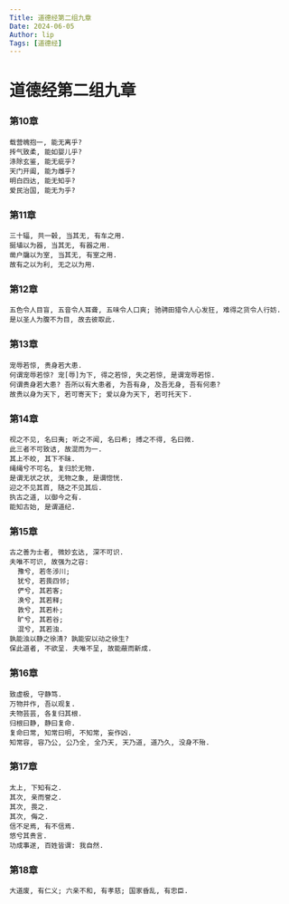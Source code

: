 ```yaml
---
Title: 道德经第二组九章
Date: 2024-06-05
Author: lip
Tags: [道德经]
---
```


# 道德经第二组九章

### 第10章
```
载营魄抱一, 能无离乎?
抟气致柔, 能如婴儿乎?
涤除玄鉴, 能无疵乎?
天门开阖, 能为雌乎?
明白四达, 能无知乎?
爱民治国, 能无为乎?
```

### 第11章
```
三十辐, 共一毂, 当其无, 有车之用.
挻埴以为器, 当其无, 有器之用.
凿户牖以为室, 当其无, 有室之用.
故有之以为利, 无之以为用.
```

### 第12章
```
五色令人目盲, 五音令人耳聋, 五味令人口爽; 驰骋田猎令人心发狂, 难得之货令人行妨.
是以圣人为腹不为目, 故去彼取此.
```

### 第13章
```
宠辱若惊, 贵身若大患.
何谓宠辱若惊? 宠[辱]为下, 得之若惊, 失之若惊, 是谓宠辱若惊.
何谓贵身若大患? 吾所以有大患者, 为吾有身, 及吾无身, 吾有何患?
故贵以身为天下, 若可寄天下; 爱以身为天下, 若可托天下.
```

### 第14章
```
视之不见, 名曰夷; 听之不闻, 名曰希; 搏之不得, 名曰微.
此三者不可致诘, 故混而为一.
其上不皎, 其下不昧.
绳绳兮不可名, 复归於无物.
是谓无状之状, 无物之象, 是谓惚恍.
迎之不见其首, 随之不见其后.
执古之道, 以御今之有.
能知古始, 是谓道纪.
```

### 第15章
```
古之善为士者, 微妙玄达, 深不可识.
夫唯不可识, 故强为之容:
  豫兮, 若冬涉川;
  犹兮, 若畏四邻;
  俨兮, 其若客;
  涣兮, 其若释;
  敦兮, 其若朴;
  旷兮, 其若谷;
  混兮, 其若浊.
孰能浊以静之徐清? 孰能安以动之徐生?
保此道者, 不欲呈. 夫唯不呈, 故能蔽而新成.
```

### 第16章
```
致虚极, 守静笃.
万物并作, 吾以观复.
夫物芸芸, 各复归其根.
归根曰静, 静曰复命.
复命曰常, 知常曰明, 不知常, 妄作凶.
知常容, 容乃公, 公乃全, 全乃天, 天乃道, 道乃久, 没身不殆.
```

### 第17章
```
太上, 下知有之.
其次, 亲而誉之.
其次, 畏之.
其次, 侮之.
信不足焉, 有不信焉.
悠兮其贵言.
功成事遂, 百姓皆谓: 我自然.
```

### 第18章
```
大道废, 有仁义; 六亲不和, 有孝慈; 国家昏乱, 有忠臣.
```

